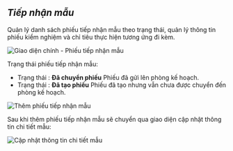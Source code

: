 ## *Tiếp nhận mẫu*

Quản lý danh sách phiếu tiếp nhận mẫu theo trạng thái, quản lý thông tin phiếu kiểm nghiệm và chỉ tiêu thực hiện tương ứng đi kèm.

![](https://i.imgur.com/MoO1Fy7.png "Giao diện chính - Phiếu tiếp nhận mẫu")

Trạng thái phiếu tiếp nhận mẫu:
>	
  - Trạng thái : **Đã chuyển phiếu** Phiếu đã gửi lên phòng kế hoạch.
  - Trạng thái : **Đã tạo phiếu** Phiếu đã tạo nhưng vẫn chưa được chuyển đến phòng kế hoạch.

![](https://i.imgur.com/57cPWuF.png "Thêm phiếu tiếp nhận mẫu")

Sau khi thêm phiếu tiếp nhận mẫu sẽ chuyển qua giao diện cập nhật thông tin chi tiết mẫu:

![](https://i.imgur.com/Xmr0kBZ.png "Cập nhật thông tin chi tiết mẫu")
